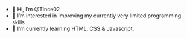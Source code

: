 - 👋 Hi, I’m @Tince02
- 👀 I’m interested in improving my currently very limited programming skills
- 🌱 I’m currently learning HTML, CSS & Javascript.

<!---
Tince02/Tince02 is a ✨ special ✨ repository because its `README.md` (this file) appears on your GitHub profile.
You can click the Preview link to take a look at your changes.
--->
